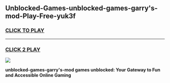 
## Unblocked-Games-unblocked-games-garry's-mod-Play-Free-yuk3f
<h3>
<a href="https://premium76.site?title=unblocked-games-garry's-mod&ref=18A">CLICK TO PLAY</a></h3>
<hr>

<h3>
<a href="https://premium76.site?title=unblocked-games-garry's-mod&ref=18A">CLICK 2 PLAY</a>
  
</h3>

<a href="https://premium76.site?title=unblocked-games-garry's-mod&ref=18A"><img src="https://clearcache.store/games.png"></a>


**unblocked-games-garry's-mod games unblocked: Your Gateway to Fun and Accessible Online Gaming**
